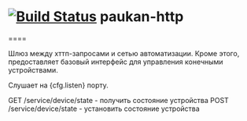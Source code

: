 # [![Build Status](https://travis-ci.org/paukan-org/http.svg?branch=master)](https://travis-ci.org/paukan-org/http) paukan-http
====

Шлюз между хттп-запросами и сетью автоматизации. Кроме этого, предоставляет базовый интерфейс для управления конечными устройствами.

Слушает на {cfg.listen} порту.

GET /service/device/state - получить состояние устройства
POST /service/device/state - установить состояние устройства
